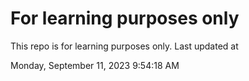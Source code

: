 # For learning purposes only
This repo is for learning purposes only.
Last updated at

Monday, September 11, 2023 9:54:18 AM

